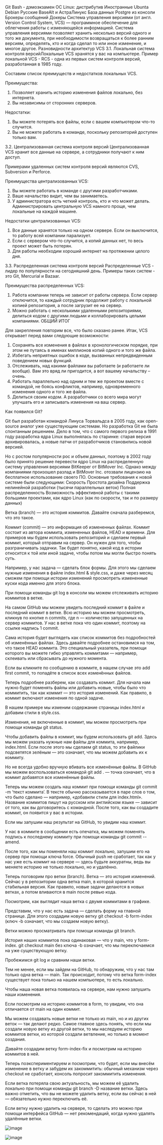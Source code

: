 Git Bash - дэмоэкзамен
OC Linux: дистрибутив Иностранные Ubunta Debian Русские BaseAlt и АстраЛинукс
База данных Postgre из консоли
Брокеры сообщений
Докеры
Система управления версиями (от англ. Version Control System, VCS) — программное обеспечение для облегчения работы с изменяющейся информацией. Система управления версиями позволяет хранить несколько версий одного и того же документа, при необходимости возвращаться к более ранним версиям, определять, кто и когда сделал то или иное изменение, и многое другое.
Разновидности архитектур VCS
3.1. Локальная система контроля версийЛокальные VCS хранятся у вас на компьютере. Пример локальной VCS - RCS - одна из первых систем контроля версий, разработанная в 1985 году.

Составим список преимуществ и недостатков локальных VCS.

Преимущества:
1. Позволяет хранить историю изменения файлов локально, без интернета.
2. Вы независимы от сторонних серверов.

Недостатки:
1. Вы можете потерять все файлы, если с вашем компьютером что-то случится.
2. Вы не можете работать в команде, поскольку репозиторий доступен только вам.

3.2. Централизованная система контроля версий
Централизованная VCS хранит все данные на сервере, а сотрудники получают к ним доступ.

Примерами удаленных систем контроля версий являются CVS, Subversion и Perforce.

Преимущества централизованных VCS:
1. Вы можете работать в команде с другими разработчиками.
2. Ваше начальство видит, чем вы занимаетесь.
3. У администратора есть четкий контроль, кто и что может делать. Администрировать центральную VCS намного проще, чем локальные на каждой машине.

Недостатки централизованных VCS:
1. Все данные хранятся только на одном сервере. Если он выключится, то работу всей компании парализует.
2. Если с сервером что-то случится, а копий данных нет, то весь проект может быть потерян.
3. Для работы необходим хороший интернет на протяжении целого дня.

3.3. Распределенная система контроля версий
Распределенные VCS - лидер по популярности на сегодняшний день. Примеры таких систем - это Git, Mercurial и Bazaar.

Преимущества распределенных VCS:
1. Работа компании теперь не зависит от работы сервера. Если сервер отключится, то каждый сотрудник продолжит работу с локальной копией репозитория, а после загрузит ее на сервер.
2. Можно работать с несколькими удаленными репозиториями, делиться кодом с другими людьми и коллаборировать целыми компаниями.
ОБЩИЙ ИТОГ

Для закрепления повторим все, что было сказано ранее. Итак, VCS открывает перед вами следующие возможности:

1. Сохранять все изменения в файлах в хронологическом порядке, при этом не путаясь в именах миллионов копий одного и того же файла.
2. Избегать неприятных ошибок в коде, вызванных непредвиденным поведением новых функций.
3. Отслеживать, над какими файлами вы работаете (и работаете ли вообще). Вам это вряд ли пригодится, а вот вашему начальству – очень.
4. Работать параллельно над одним и тем же проектом вместе с командой, не боясь конфликтов, например, одновременного изменения одного и того же файла.
5. Делиться своим кодом. А разработчики со всего мира могут улучшать его и записывать изменения на ваш сервер.

Как появился Git?

Git был разработан командой Линуса Торвальдса в 2005 году, как open-source аналог уже существующим системам. Но разработка Git не была спонтанным решением. Дело в том, что с самого первого релиза в 1991 году разработка ядра Linux выполнялась по старинке: старая версия архивировалась, а новые патчи от разработчиков становились новой версией.

Но с ростом популярности рос и объем данных, поэтому в 2002 году было принято решение перевести ядро Linux на распределенную систему управления версиями BitKeeper от BitMover Inc. Однако между компаниями произошел разлад и BitMover Inc. отозвали лицензию на бесплатное использование своего ПО.
Основные требования к новой системе были следующими:
Скорость
Простота дизайна
Поддержка нелинейной разработки (тысячи параллельных веток)
Полная распределенность
Возможность эффективной работы с такими большими проектами, как ядро Linux (как по скорости, так и по размеру данных)







Ветка (branch) — это история коммитов. Давайте сначала разберемся, что это такое.

Коммит (commit) — это информация об измененных файлах. Коммит состоит из автора коммита, измененных файлов, HEAD и времени. Для примеров мы будем использовать репозиторий и сделаем первый коммит, который отправим на сервер. Он нужен для того, чтобы разграничивать задачки. Так будет понятно, какой код в истории относится к той или иной задаче, чтобы потом мы могли быстро понять суть.

Например, у нас задача — сделать блок формы. Для этого мы сделаем нужные изменения в файле index.html & style.css, и даже через месяц сможем при помощи истории изменений просмотреть измененные куски кода именно для этого блока.

При помощи команды git log в консоли мы можем отслеживать историю коммитов в ветке.



На самом GitHub мы можем увидеть последний коммит в файле и последний коммит в ветке. Всю историю мы можем просмотреть, кликнув по кнопке n commits, где n — количество запущенных на сервер коммитов. У нас в ветке пока что один коммит, поэтому на ссылке надпись 1 commit.



Сама история будет выглядеть как список коммитов без подробностей об изменённых файлах. Здесь давайте подробнее остановимся на том, что такое HEAD коммита. Это специальный указатель, при помощи которого вы можете гибко управлять коммитами — например, склеивать или сбрасывать до нужного момента.



Если вы кликните по сообщению в коммите, в нашем случае это add first commit, то попадёте в список всех изменённых файлов.



Теперь подробнее разберем, как создавать коммит. Для начала нам нужно будет поменять файлы или добавить новые, чтобы было что коммитить, так как коммит — это история изменений. Как правило, в коммит включают изменения по одной задаче.

В нашем примере мы изменим содержание страницы index.html и добавим стили в style.css.



Изменения, не включенные в коммит, мы можем просмотреть при помощи команды git status.



Чтобы добавить файлы в коммит, мы будем использовать git add. Здесь мы можем указать нужные нам файлы для коммита, например, index.html. Если после этого мы сделаем git status, то эти файлики подсветятся зелёным — это означает, что мы можем добавить их к коммиту.



Но не всегда удобно вручную вбивать все изменённые файлы. В GitHub мы можем воспользоваться командой git add . — точка означает, что в коммит добавятся все изменённые файлы.



Теперь мы можем создать наш коммит при помощи команды git commit -m ‘текст коммита’. В тексте обычно рассказывается в паре слов о том, что было сделано — например, «добавили стили для index.html». Название коммитов пишут на русском или английском языке — зависит от того, как вы договоритесь с командной. После того, как вы создадите коммит, он появится у вас в истории.



Если мы запушим наш результат на GitHub, то увидим наш коммит.



У нас в коммите в сообщении есть опечатка, мы можем поменять подпись к последнему коммиту при помощи команды git commit --amend.





После того, как мы поменяли наш коммит локально, запушим его на сервер при помощи ключа force. Обычный push не сработает, так как у нас уже есть коммит на сервере — здесь будьте аккуратны, ведь вы меняете историю не только локально, но и удалённо.



Теперь поговорим про ветки (branch). Ветка — это история изменений. Сейчас у в репозитории одна ветка main, в которой хранится стабильная версия. Как правило, новые задачи делаются в новых ветках, а потом вливаются в main после ревью кода.

Посмотрим, как выглядит наша ветка с двумя коммитами в графике.



Представим, что у нас есть задача — сделать форму на главной странице. Для этого создадим новую ветку git checkout -b form-index (ключ -b означает, что мы создаем новую ветку).

Ветки можно просматривать при помощи команды git branch.



История наших коммитов пока одинаковая — что у main, что у form-index. git checkout main без ключа -b означает, что мы переключаемся на уже существующую ветку.

Пробежимся git log и сравним наши ветки.



Тем не менее, если мы зайдем на GitHub, то обнаружим, что у нас там только одна ветка — main. Так происходит, потому что ветка form-index существует пока только на нашем компьютере, то есть локально.

 

Чтобы наша новая ветка появилась на сервере, нам нужно запушить наши изменения.





Если посмотрим на историю коммитов в form, то увидим, что она отличается от main на один коммит.



Мы можем создавать новые ветки не только из main, но и из других веток — так делают редко. Самое главное здесь понять, что если мы создали новую ветку из другой ветки, то мы наследуем историю коммитов ветки, из которой создали ветвление, но только в момент создания.

Давайте создадим ветку form-index-fix и посмотрим на историю коммитов в ней.



Теперь поэкспериментируем и посмотрим, что будет, если мы внесём изменение в ветку и забудем их закоммитить: обычный механизм через checkout не сработает, консоль попросит закоммитить изменения.



Если ветка потеряла свою актуальность, мы можем её удалить локально при помощи команды git branch -D название ветки. Здесь важно отметить, что вы не можете удалить ветку, если вы сейчас в ней — обязательно нужно переключить её.



Если ветку нужно удалить на сервере, то сделать это можно при помощи интерфейса GitHub — нет рекомендаций, когда нужно удалять удалённые ветки.


![image](https://user-images.githubusercontent.com/97594290/188803797-9718c718-2a82-4314-b0e7-d884adc25feb.png)<br/>


![image](https://user-images.githubusercontent.com/112687883/197966281-076b8ef9-98c5-41dd-87df-efab2869e570.png)







